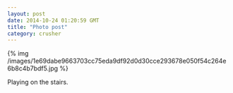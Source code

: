 ```yaml
---
layout: post
date: 2014-10-24 01:20:59 GMT
title: "Photo post"
category: crusher
---
```

{% img /images/1e69dabe9663703cc75eda9df92d0d30cce293678e050f54c264e6b8c4b7bdf5.jpg %}

Playing on the stairs.
